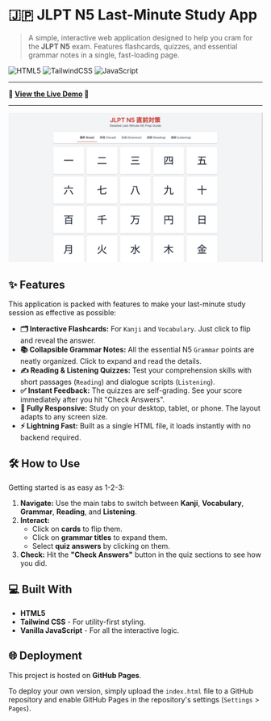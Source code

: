 # 🇯🇵 JLPT N5 Last-Minute Study App

> A simple, interactive web application designed to help you cram for the **JLPT N5** exam. Features flashcards, quizzes, and essential grammar notes in a single, fast-loading page.

![HTML5](https://img.shields.io/badge/HTML5-E34F26?style=for-the-badge&logo=html5&logoColor=white)
![TailwindCSS](https://img.shields.io/badge/Tailwind_CSS-38B2AC?style=for-the-badge&logo=tailwind-css&logoColor=white)
![JavaScript](https://img.shields.io/badge/JavaScript-F7DF1E?style=for-the-badge&logo=javascript&logoColor=black)

---

**🚀 [View the Live Demo](https://ghuyphan.github.io/n5-study-guide/) 🚀**

---

![App Screenshot](./AppDemo.png)

## ✨ Features

This application is packed with features to make your last-minute study session as effective as possible:

* **🗂️ Interactive Flashcards:** For `Kanji` and `Vocabulary`. Just click to flip and reveal the answer.
* **📚 Collapsible Grammar Notes:** All the essential N5 `Grammar` points are neatly organized. Click to expand and read the details.
* **✍️ Reading & Listening Quizzes:** Test your comprehension skills with short passages (`Reading`) and dialogue scripts (`Listening`).
* **✅ Instant Feedback:** The quizzes are self-grading. See your score immediately after you hit "Check Answers".
* **📱 Fully Responsive:** Study on your desktop, tablet, or phone. The layout adapts to any screen size.
* **⚡ Lightning Fast:** Built as a single HTML file, it loads instantly with no backend required.

## 🛠️ How to Use

Getting started is as easy as 1-2-3:

1.  **Navigate:** Use the main tabs to switch between **Kanji**, **Vocabulary**, **Grammar**, **Reading**, and **Listening**.
2.  **Interact:**
    * Click on **cards** to flip them.
    * Click on **grammar titles** to expand them.
    * Select **quiz answers** by clicking on them.
3.  **Check:** Hit the **"Check Answers"** button in the quiz sections to see how you did.

## 💻 Built With

* **HTML5**
* **Tailwind CSS** - For utility-first styling.
* **Vanilla JavaScript** - For all the interactive logic.

## 🌐 Deployment

This project is hosted on **GitHub Pages**.

To deploy your own version, simply upload the `index.html` file to a GitHub repository and enable GitHub Pages in the repository's settings (`Settings` > `Pages`).